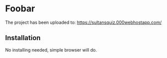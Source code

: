 # Foobar

The project has been uploaded to:
https://sultansquiz.000webhostapp.com/
## Installation

No installing needed, simple browser will do.
